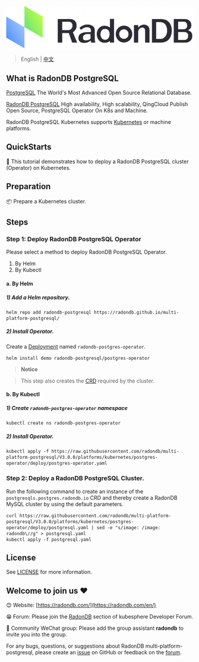 ![LOGO](document/images/logo_radondb.png)
 
> English | [中文](README_zh.md)

## What is RadonDB PostgreSQL

[PostgreSQL](https://www.postgresql.org/) The World's Most Advanced Open Source Relational Database.

[RadonDB PostgreSQL](https://github.com/radondb/multi-platform-postgresql) High availability, High scalability, QingCloud Publish Open Source, PostgreSQL Operator On K8s and Machine.

RadonDB PostgreSQL Kubernetes supports [Kubernetes](https://kubernetes.io) or machine platforms.

## QuickStarts

👀 This tutorial demonstrates how to deploy a RadonDB PostgreSQL cluster (Operator) on Kubernetes.

## Preparation

📦 Prepare a Kubernetes cluster.

## Steps

### Step 1: Deploy RadonDB PostgreSQL Operator

Please select a method to deploy RadonDB PostgreSQL Operator.
1. By Helm
2. By Kubectl

#### a. By Helm

##### 1) Add a Helm repository.

```plain
helm repo add radondb-postgresql https://radondb.github.io/multi-platform-postgresql/
```

##### 2) Install Operator.

Create a [Deployment](https://kubernetes.io/docs/concepts/workloads/controllers/deployment/) named `radondb-postgres-operator`.

```plain
helm install demo radondb-postgresql/postgres-operator
```
> **Notice**

> This step also creates the [CRD](https://kubernetes.io/docs/concepts/extend-kubernetes/api-extension/custom-resources/) required by the cluster.

#### b. By Kubectl

##### 1) Create `radondb-postgres-operator` namespace

```plain
kubectl create ns radondb-postgres-operator
```

##### 2) Install Operator.

```plain
kubectl apply -f https://raw.githubusercontent.com/radondb/multi-platform-postgresql/V3.0.0/platforms/kubernetes/postgres-operator/deploy/postgres-operator.yaml
```

### Step 2: Deploy a RadonDB PostgreSQL Cluster.

Run the following command to create an instance of the `postgresqls.postgres.radondb.io` CRD and thereby create a RadonDB MySQL cluster by using the default parameters.

```plain
curl https://raw.githubusercontent.com/radondb/multi-platform-postgresql/V3.0.0/platforms/kubernetes/postgres-operator/deploy/postgresql.yaml | sed -e "s/image: /image: radondb\//g" > postgresql.yaml
kubectl apply -f postgresql.yaml
```

## License

See [LICENSE](License) for more information.

## Welcome to join us ❤️

😊 Website: [https://radondb.com/](https://radondb.com/en/)

😁 Forum: Please join the [RadonDB](https://kubesphere.com.cn/forum/t/RadonDB) section of kubesphere Developer Forum.

🦉 Community WeChat group: Please add the group assistant **radondb** to invite you into the group.

For any bugs, questions, or suggestions about RadonDB multi-platform-postgresql, please create an [issue](https://github.com/radondb/multi-platform-postgresql/issues) on GitHub or feedback on the [forum](https://kubesphere.com.cn/forum/t/RadonDB).

